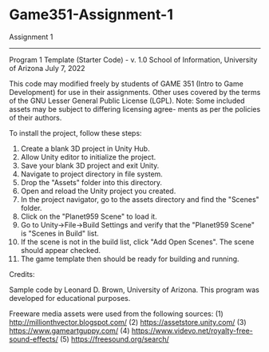 # Game351-Assignment-1
Assignment 1
______________________________________________________
Program 1 Template (Starter Code) - v. 1.0
School of Information, University of Arizona 
July 7, 2022

This code may modified freely by students of
GAME 351 (Intro to Game Development) for use
in their assignments. Other uses covered by
the terms of the GNU Lesser General Public 
License (LGPL). Note: Some included assets 
may be subject to differing licensing agree-
ments as per the policies of their authors.

To install the project, follow these steps:

1) Create a blank 3D project in Unity Hub.
2) Allow Unity editor to initialize the project.
3) Save your blank 3D project and exit Unity.
4) Navigate to project directory in file system.
5) Drop the "Assets" folder into this directory.
6) Open and reload the Unity project you created.
7) In the project navigator, go to the assets directory
   and find the "Scenes" folder.
8) Click on the "Planet959 Scene" to load it.
7) Go to Unity->File->Build Settings and verify that
   the "Planet959 Scene" is "Scenes in Build" list.
8) If the scene is not in the build list, click
   "Add Open Scenes". The scene should appear checked. 
9) The game template then should be ready for building 
   and running.

Credits:
 
Sample code by Leonard D. Brown, University of Arizona.
This program was developed for educational purposes.

Freeware media assets were used from the following sources:
(1) http://millionthvector.blogspot.com/
(2) https://assetstore.unity.com/
(3) https://www.gameartguppy.com/
(4) https://www.videvo.net/royalty-free-sound-effects/
(5) https://freesound.org/search/
